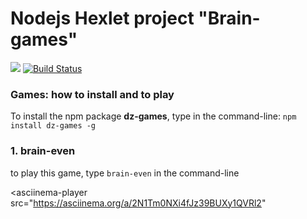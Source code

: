 # Nodejs Hexlet project "Brain-games"

<a href="https://codeclimate.com/github/dzavolskaya/project-lvl1-s454/maintainability"><img src="https://api.codeclimate.com/v1/badges/9fd761959a85855ba8f1/maintainability" /></a> [![Build Status](https://travis-ci.com/dzavolskaya/project-lvl1-s454.svg?branch=master)](https://travis-ci.com/dzavolskaya/project-lvl1-s454)

### Games: how to install and to play

To install the npm package **dz-games**, type in the command-line:
`npm install dz-games -g`

### 1. brain-even

to play this game, type `brain-even` in the command-line

<asciinema-player src="https://asciinema.org/a/2N1Tm0NXi4fJz39BUXy1QVRl2" </asciinema-player>
